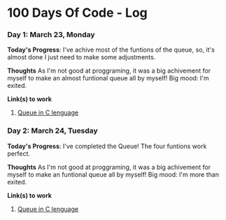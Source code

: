 # 100 Days Of Code - Log

### Day 1: March 23, Monday

**Today's Progress**: I've achive most of the funtions of the queue, so, it's almost done I just need to make some adjustments.

**Thoughts** 
As I'm not good at proggraming, it was a big achivement for myself to make an almost funtional queue all by myself! 
Big mood: I'm exited.

**Link(s) to work**
1. [Queue in C lenguage](https://github.com/brenda-aline/PatronesParaDatosEstructurados/blob/407771dcff3af2db1b26a278bbdc88e3fc5a401f/ColasFIFO.c)

### Day 2: March 24, Tuesday

**Today's Progress**: I've completed the Queue!
The four funtions work perfect.

**Thoughts** 
As I'm not good at proggraming, it was a big achivement for myself to make an funtional queue all by myself! 
Big mood: I'm more than exited.

**Link(s) to work**
1. [Queue in C lenguage](https://github.com/brenda-aline/PatronesParaDatosEstructurados/blob/407771dcff3af2db1b26a278bbdc88e3fc5a401f/ColasFIFO.c)
